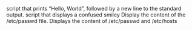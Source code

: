  script that prints “Hello, World”, followed by a new line to the standard output.
script that displays a confused smiley
Display the content of the /etc/passwd file.
Displays the content of /etc/passwd and /etc/hosts
